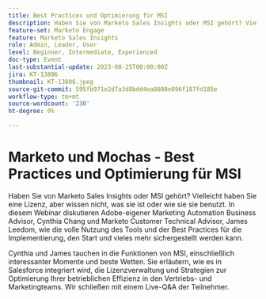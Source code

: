 ```yaml
---
title: Best Practices und Optimierung für MSI
description: Haben Sie von Marketo Sales Insights oder MSI gehört? Vielleicht haben Sie eine Lizenz, aber wissen nicht, was sie ist oder wie sie sie benutzt. In diesem Webinar diskutieren Adobe-eigener Marketing Automation Business Advisor, Cynthia Chang und Marketo Customer Technical Advisor, James Leedom, wie die volle Nutzung des Tools und Best Practices für die Implementierung, den Start und so viel mehr gewährleistet werden kann.Cynthia und James tauchen in die Funktionen von MSI ein, einschließlich interessanter Momente und Best Wetten. Sie erläutern, wie es in Salesforce integriert wird, die Lizenzverwaltung und Strategien zur Optimierung Ihrer betrieblichen Effizienz in den Vertriebs- und Marketingteams. Wir schließen mit einem Live-Q&A der Teilnehmer.
feature-set: Marketo Engage
feature: Marketo Sales Insights
role: Admin, Leader, User
level: Beginner, Intermediate, Experienced
doc-type: Event
last-substantial-update: 2023-08-25T00:00:00Z
jira: KT-13806
thumbnail: KT-13806.jpeg
source-git-commit: 595fb971e2d7a3d8bdd4ea8608e896f187fd185e
workflow-type: tm+mt
source-wordcount: '230'
ht-degree: 0%

---
```



# Marketo und Mochas - Best Practices und Optimierung für MSI

Haben Sie von Marketo Sales Insights oder MSI gehört? Vielleicht haben Sie eine Lizenz, aber wissen nicht, was sie ist oder wie sie sie benutzt. In diesem Webinar diskutieren Adobe-eigener Marketing Automation Business Advisor, Cynthia Chang und Marketo Customer Technical Advisor, James Leedom, wie die volle Nutzung des Tools und der Best Practices für die Implementierung, den Start und vieles mehr sichergestellt werden kann.

Cynthia und James tauchen in die Funktionen von MSI, einschließlich interessanter Momente und beste Wetten. Sie erläutern, wie es in Salesforce integriert wird, die Lizenzverwaltung und Strategien zur Optimierung Ihrer betrieblichen Effizienz in den Vertriebs- und Marketingteams. Wir schließen mit einem Live-Q&amp;A der Teilnehmer.

